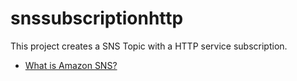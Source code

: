 # snssubscriptionhttp

This project creates a SNS Topic with a HTTP service subscription.

- [What is Amazon SNS?][1]

[1]: https://docs.aws.amazon.com/sns/latest/dg/welcome.html